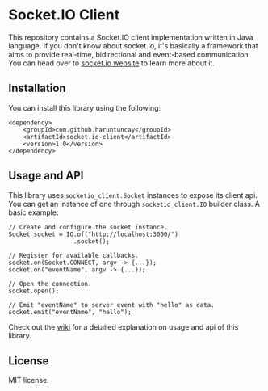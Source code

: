 # Socket.IO Client
This repository contains a Socket.IO client implementation written in Java language.
If you don't know about socket.io, it's basically a framework that aims to provide real-time, bidirectional and event-based communication. You can head over to [socket.io website](https://socket.io/) to learn more about it.

## Installation
You can install this library using the following:
```
<dependency>
    <groupId>com.github.haruntuncay</groupId>
    <artifactId>socket.io-client</artifactId>
    <version>1.0</version>
</dependency>
```

## Usage and API
This library uses `socketio_client.Socket` instances to expose its client api.
You can get an instance of one through `socketio_client.IO` builder class.
A basic example:
```
// Create and configure the socket instance.
Socket socket = IO.of("http://localhost:3000/")
                  .socket();

// Register for available callbacks.
socket.on(Socket.CONNECT, argv -> {...});
socket.on("eventName", argv -> {...});

// Open the connection.
socket.open();

// Emit "eventName" to server event with "hello" as data.
socket.emit("eventName", "hello");
```
Check out the [wiki](https://github.com/haruntuncay/socket.io-client/wiki/Basics) for a detailed explanation on usage and api of this library.

## License
MIT license.
